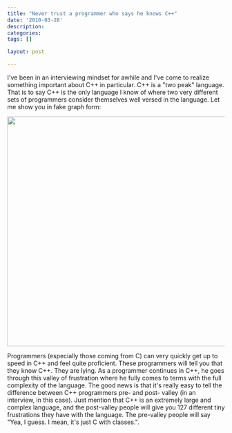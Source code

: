 ```yaml
---
title: "Never trust a programmer who says he knows C++"
date: '2010-03-28'
description:
categories:
tags: []

layout: post

---
```

I've been in an interviewing mindset for awhile and I've come to realize something important about C++ in particular. C++ is a "two peak" language. That is to say C++ is the only language I know of where two very different sets of programmers consider themselves well versed in the language. Let me show you in fake graph form:

<a href="http://lbrandy.com/blog/wp-content/uploads/2010/03/c++.png"><img src="http://lbrandy.com/blog/wp-content/uploads/2010/03/c++.png" alt="" title="c++" width="620" height="531" class="alignnone size-full wp-image-1309" /></a>

Programmers (especially those coming from C) can very quickly get up to speed in C++ and feel quite proficient. These programmers will tell you that they know C++. They are lying. As a programmer continues in C++, he goes through this valley of frustration where he fully comes to terms with the full complexity of the language. The good news is that it's really easy to tell the difference between C++ programmers pre- and post- valley (in an interview, in this case). Just mention that C++ is an extremely large and complex language, and the post-valley people will give you 127 different tiny frustrations they have with the language. The pre-valley people will say "Yea, I guess. I mean, it's just C with classes.". 